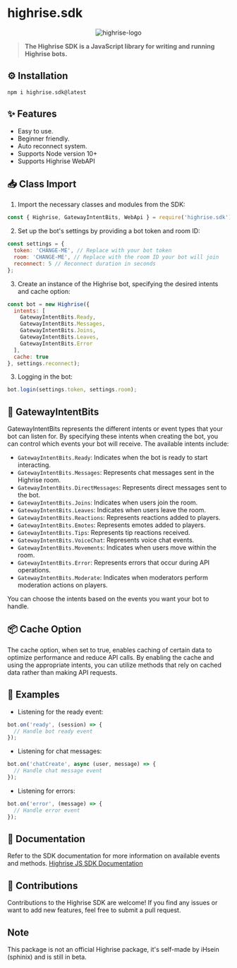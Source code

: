 # **highrise.sdk**
<p align="center">
  <img src="https://i.ibb.co/d0vtV49/highrise-logo.png" alt="highrise-logo" />
</p>

> **The Highrise SDK is a JavaScript library for writing and running Highrise bots.**


## **⚙️ Installation** 
```
npm i highrise.sdk@latest
```

## **✨ Features**

- Easy to use.
- Beginner friendly.
- Auto reconnect system.
- Supports Node version 10+
- Supports Highrise WebAPI

## **📥 Class Import**
1. Import the necessary classes and modules from the SDK:
```js
const { Highrise, GatewayIntentBits, WebApi } = require('highrise.sdk');
```

2. Set up the bot's settings by providing a bot token and room ID:
```js
const settings = {
  token: 'CHANGE-ME', // Replace with your bot token
  room: 'CHANGE-ME', // Replace with the room ID your bot will join
  reconnect: 5 // Reconnect duration in seconds
};
```

3. Create an instance of the Highrise bot, specifying the desired intents and cache option:
```js
const bot = new Highrise({
  intents: [
    GatewayIntentBits.Ready,
    GatewayIntentBits.Messages,
    GatewayIntentBits.Joins,
    GatewayIntentBits.Leaves,
    GatewayIntentBits.Error
  ],
  cache: true
}, settings.reconnect);
```

3. Logging in the bot:
```js
bot.login(settings.token, settings.room);
```

## **🎋 GatewayIntentBits**
GatewayIntentBits represents the different intents or event types that your bot can listen for. By specifying these intents when creating the bot, you can control which events your bot will receive. The available intents include:

- `GatewayIntentBits.Ready`: Indicates when the bot is ready to start interacting.
- `GatewayIntentBits.Messages`: Represents chat messages sent in the Highrise room.
- `GatewayIntentBits.DirectMessages`: Represents direct messages sent to the bot.
- `GatewayIntentBits.Joins`: Indicates when users join the room.
- `GatewayIntentBits.Leaves`: Indicates when users leave the room.
- `GatewayIntentBits.Reactions`: Represents reactions added to players.
- `GatewayIntentBits.Emotes`: Represents emotes added to players.
- `GatewayIntentBits.Tips`: Represents tip reactions received.
- `GatewayIntentBits.VoiceChat`: Represents voice chat events.
- `GatewayIntentBits.Movements`: Indicates when users move within the room.
- `GatewayIntentBits.Error`: Represents errors that occur during API operations.
- `GatewayIntentBits.Moderate`: Indicates when moderators perform moderation actions on players.

You can choose the intents based on the events you want your bot to handle.

## **📦 Cache Option**
The cache option, when set to true, enables caching of certain data to optimize performance and reduce API calls. By enabling the cache and using the appropriate intents, you can utilize methods that rely on cached data rather than making API requests.

## **📖 Examples**
- Listening for the ready event:
```js
bot.on('ready', (session) => {
  // Handle bot ready event
});
```
- Listening for chat messages:
```js
bot.on('chatCreate', async (user, message) => {
  // Handle chat message event
});
```
- Listening for errors:
```js
bot.on('error', (message) => {
  // Handle error event
});
```

## **📘 Documentation**
Refer to the SDK documentation for more information on available events and methods.
[Highrise JS SDK Documentation](https://bit.ly/highrise-sdk)

## **🤝 Contributions**
Contributions to the Highrise SDK are welcome! If you find any issues or want to add new features, feel free to submit a pull request.

## Note

This package is not an official Highrise package, it's self-made by iHsein (sphinix) and is still in beta.

